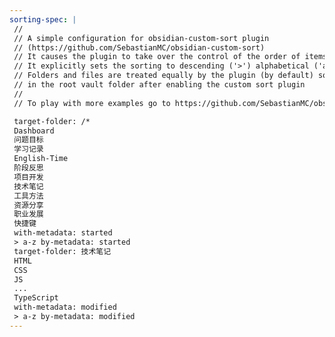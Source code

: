 ```yaml
---
sorting-spec: |
 //
 // A simple configuration for obsidian-custom-sort plugin
 // (https://github.com/SebastianMC/obsidian-custom-sort)
 // It causes the plugin to take over the control of the order of items in the root folder ('/') of the vault
 // It explicitly sets the sorting to descending ('>') alphabetical ('a-z')
 // Folders and files are treated equally by the plugin (by default) so expect them intermixed
 // in the root vault folder after enabling the custom sort plugin
 // 
 // To play with more examples go to https://github.com/SebastianMC/obsidian-custom-sort#readme

 target-folder: /*
 Dashboard
 问题目标
 学习记录
 English-Time
 阶段反思
 项目开发
 技术笔记
 工具方法
 资源分享
 职业发展
 快捷键
 with-metadata: started
 > a-z by-metadata: started
 target-folder: 技术笔记
 HTML
 CSS
 JS
 ...
 TypeScript
 with-metadata: modified
 > a-z by-metadata: modified
---
```

